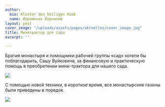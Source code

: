 ```yaml
---
author:
  bio: Kloster des heiligen Hiob
  name: Иеромонах Корнилий
layout: post
cover_image: "/uploads/assets/pages/aktuelles/cover_image.jpg"
title: Минитрактор для сада
excerpt: ''

---
```

Братия монастыря и помощники рабочей группы «сад» хотели бы поблагодарить, Сашу Вуйковича, за финансовую и практическую помощь в преобретении мини-трактора для нашего сада.

![](https://res.cloudinary.com/hiobmon/image/upload/v1597749606/media/2020/e08daf4c-9e79-495f-9189-55e90c970585_lcin8r.jpg)

С помощью новой техники, в короткое время, все монастырские газоны были приведены в порядок.

![](https://res.cloudinary.com/hiobmon/image/upload/v1597749537/media/2020/IMG_2225_duwhh5.jpg)